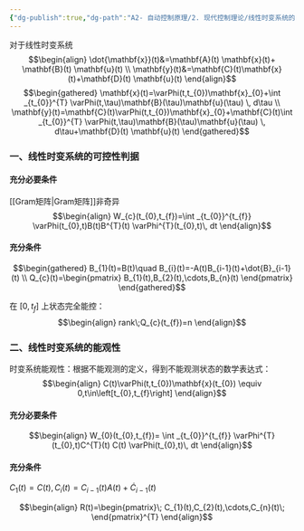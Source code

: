 ```yaml
---
{"dg-publish":true,"dg-path":"A2- 自动控制原理/2. 现代控制理论/线性时变系统的能控能观性.md","permalink":"/A2- 自动控制原理/2. 现代控制理论/线性时变系统的能控能观性/","dgPassFrontmatter":true,"noteIcon":"","created":"2024-12-03T16:40:27.016+08:00","updated":"2025-04-14T17:48:25.200+08:00"}
---
```



对于线性时变系统
$$\begin{align}
\dot{\mathbf{x}}(t)&=\mathbf{A}(t) \mathbf{x}(t)+ \mathbf{B}(t) \mathbf{u}(t) \\
\mathbf{y}(t)&=\mathbf{C}(t)\mathbf{x}(t)+\mathbf{D}(t) \mathbf{u}(t)
\end{align}$$
$$\begin{gathered}
\mathbf{x}(t)=\varPhi(t,t_{0})\mathbf{x}_{0}+\int _{t_{0}}^{T} \varPhi(t,\tau)\mathbf{B}(\tau)\mathbf{u}(\tau) \, d\tau \\
\mathbf{y}(t)=\mathbf{C}(t)\varPhi(t,t_{0})\mathbf{x}_{0}+\mathbf{C}(t)\int _{t_{0}}^{T} \varPhi(t,\tau)\mathbf{B}(\tau)\mathbf{u}(\tau) \, d\tau+\mathbf{D}(t) \mathbf{u}(t)
\end{gathered}$$
### 一、线性时变系统的可控性判据
#### 充分必要条件
[[Gram矩阵\|Gram矩阵]]非奇异
$$\begin{align}
W_{c}(t_{0},t_{f})=\int _{t_{0}}^{t_{f}} \varPhi(t_{0},t)B(t)B^{T}(t) \varPhi^{T}(t_{0},t)\, dt 
\end{align}$$
#### 充分条件
$$\begin{gathered}
B_{1}(t)=B(t)\quad B_{i}(t)=-A(t)B_{i-1}(t)+\dot{B}_{i-1}(t) \\
Q_{c}(t)=\begin{pmatrix}
B_{1}(t),B_{2}(t),\cdots,B_{n}(t)
\end{pmatrix}
\end{gathered}$$

在 $[0,t_{f}]$ 上状态完全能控：
$$\begin{align}
 rank\;Q_{c}(t_{f})=n
\end{align}$$


### 二、线性时变系统的能观性

时变系统能观性：根据不能观测的定义，得到不能观测状态的数学表达式：
$$\begin{align}
C(t)\varPhi(t,t_{0})\mathbf{x}(t_{0}) \equiv 0,t\in\left[t_{0},t_{f}\right]
\end{align}$$
#### 充分必要条件
$$\begin{align}
W_{0}(t_{0},t_{f})= \int _{t_{0}}^{t_{f}} \varPhi^{T}(t_{0},t)C^{T}(t) C(t) \varPhi(t_{0},t)\, dt
\end{align}$$

#### 充分条件
$C_{1}(t)=C(t),C_{i}(t)=C_{i-1}(t)A(t)+\dot{C}_{i-1}(t)$

$$\begin{align}
R(t)=\begin{pmatrix}\;
C_{1}(t),C_{2}(t),\cdots,C_{n}(t)\;
\end{pmatrix}^{T}
\end{align}$$

